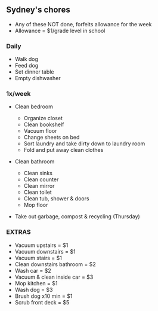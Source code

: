 ## Sydney's chores

* Any of these NOT done, forfeits allowance for the week
* Allowance = $1/grade level in school

### Daily
* Walk dog
* Feed dog
* Set dinner table
* Empty dishwasher

### 1x/week
* Clean bedroom
  * Organize closet
  * Clean bookshelf
  * Vacuum floor
  * Change sheets on bed
  * Sort laundry and take dirty down to laundry room
  * Fold and put away clean clothes
  
* Clean bathroom
  * Clean sinks
  * Clean counter
  * Clean mirror
  * Clean toilet
  * Clean tub, shower & doors
  * Mop floor
  
* Take out garbage, compost & recycling (Thursday)

### EXTRAS

* Vacuum upstairs = $1
* Vacuum downstairs = $1
* Vacuum stairs = $1
* Clean downstairs bathroom = $2
* Wash car = $2
* Vacuum & clean inside car = $3
* Mop kitchen = $1
* Wash dog = $3
* Brush dog x10 min = $1
* Scrub front deck = $5
